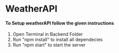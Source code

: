# WeatherAPI

#### To Setup weatherAPI follow the given instructions

1. Open Terminal in Backend Folder
2. Run "npm install" to install all dependecies
3. Run "npm start" to start the server
